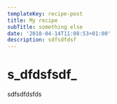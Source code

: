 ```yaml
---
templateKey: recipe-post
title: My recipe
subTitle: something else
date: '2018-04-14T11:08:53+01:00'
description: sdfsdfdsf
---
```

# s_dfdsfsdf_



sdfsdfdsfds
